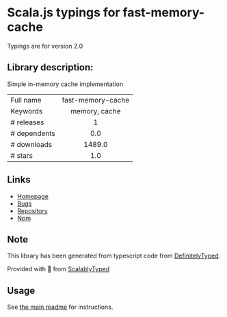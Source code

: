 
# Scala.js typings for fast-memory-cache

Typings are for version 2.0

## Library description:
Simple in-memory cache implementation

|                    |                 |
| ------------------ | :-------------: |
| Full name          | fast-memory-cache |
| Keywords           | memory, cache |
| # releases         | 1 |
| # dependents       | 0.0 |
| # downloads        | 1489.0 |
| # stars            | 1.0 |

## Links
- [Homepage](https://github.com/mdevils/fast-memory-cache#readme)
- [Bugs](https://github.com/mdevils/fast-memory-cache/issues)
- [Repository](https://github.com/mdevils/fast-memory-cache)
- [Npm](https://www.npmjs.com/package/fast-memory-cache)
    


## Note
This library has been generated from typescript code from [DefinitelyTyped](https://definitelytyped.org).

Provided with :purple_heart: from [ScalablyTyped](https://github.com/oyvindberg/ScalablyTyped)

## Usage
See [the main readme](../../readme.md) for instructions.


